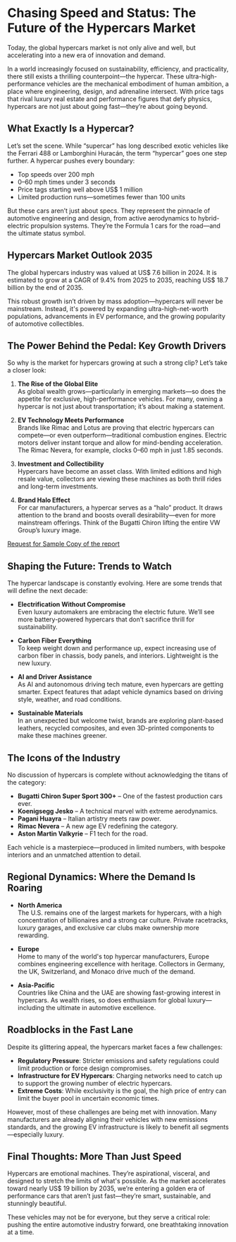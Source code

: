 
# Chasing Speed and Status: The Future of the Hypercars Market

Today, the global hypercars market is not only alive and well, but accelerating into a new era of innovation and demand.

In a world increasingly focused on sustainability, efficiency, and practicality, there still exists a thrilling counterpoint—the hypercar. These ultra-high-performance vehicles are the mechanical embodiment of human ambition, a place where engineering, design, and adrenaline intersect. With price tags that rival luxury real estate and performance figures that defy physics, hypercars are not just about going fast—they’re about going beyond.

## What Exactly Is a Hypercar?

Let’s set the scene. While “supercar” has long described exotic vehicles like the Ferrari 488 or Lamborghini Huracán, the term “hypercar” goes one step further. A hypercar pushes every boundary:

- Top speeds over 200 mph
- 0–60 mph times under 3 seconds
- Price tags starting well above US$ 1 million
- Limited production runs—sometimes fewer than 100 units

But these cars aren’t just about specs. They represent the pinnacle of automotive engineering and design, from active aerodynamics to hybrid-electric propulsion systems. They’re the Formula 1 cars for the road—and the ultimate status symbol.

## Hypercars Market Outlook 2035

The global hypercars industry was valued at US$ 7.6 billion in 2024. It is estimated to grow at a CAGR of 9.4% from 2025 to 2035, reaching US$ 18.7 billion by the end of 2035.

This robust growth isn’t driven by mass adoption—hypercars will never be mainstream. Instead, it's powered by expanding ultra-high-net-worth populations, advancements in EV performance, and the growing popularity of automotive collectibles.

## The Power Behind the Pedal: Key Growth Drivers

So why is the market for hypercars growing at such a strong clip? Let’s take a closer look:

1. **The Rise of the Global Elite**  
   As global wealth grows—particularly in emerging markets—so does the appetite for exclusive, high-performance vehicles. For many, owning a hypercar is not just about transportation; it’s about making a statement.

2. **EV Technology Meets Performance**  
   Brands like Rimac and Lotus are proving that electric hypercars can compete—or even outperform—traditional combustion engines. Electric motors deliver instant torque and allow for mind-bending acceleration. The Rimac Nevera, for example, clocks 0–60 mph in just 1.85 seconds.

3. **Investment and Collectibility**  
   Hypercars have become an asset class. With limited editions and high resale value, collectors are viewing these machines as both thrill rides and long-term investments.

4. **Brand Halo Effect**  
   For car manufacturers, a hypercar serves as a “halo” product. It draws attention to the brand and boosts overall desirability—even for more mainstream offerings. Think of the Bugatti Chiron lifting the entire VW Group’s luxury image.

[Request for Sample Copy of the report](https://www.transparencymarketresearch.com/sample/sample.php?flag=S&rep_id=34724)

## Shaping the Future: Trends to Watch

The hypercar landscape is constantly evolving. Here are some trends that will define the next decade:

- **Electrification Without Compromise**  
  Even luxury automakers are embracing the electric future. We’ll see more battery-powered hypercars that don’t sacrifice thrill for sustainability.

- **Carbon Fiber Everything**  
  To keep weight down and performance up, expect increasing use of carbon fiber in chassis, body panels, and interiors. Lightweight is the new luxury.

- **AI and Driver Assistance**  
  As AI and autonomous driving tech mature, even hypercars are getting smarter. Expect features that adapt vehicle dynamics based on driving style, weather, and road conditions.

- **Sustainable Materials**  
  In an unexpected but welcome twist, brands are exploring plant-based leathers, recycled composites, and even 3D-printed components to make these machines greener.

## The Icons of the Industry

No discussion of hypercars is complete without acknowledging the titans of the category:

- **Bugatti Chiron Super Sport 300+** – One of the fastest production cars ever.
- **Koenigsegg Jesko** – A technical marvel with extreme aerodynamics.
- **Pagani Huayra** – Italian artistry meets raw power.
- **Rimac Nevera** – A new age EV redefining the category.
- **Aston Martin Valkyrie** – F1 tech for the road.

Each vehicle is a masterpiece—produced in limited numbers, with bespoke interiors and an unmatched attention to detail.

## Regional Dynamics: Where the Demand Is Roaring

- **North America**  
  The U.S. remains one of the largest markets for hypercars, with a high concentration of billionaires and a strong car culture. Private racetracks, luxury garages, and exclusive car clubs make ownership more rewarding.

- **Europe**  
  Home to many of the world's top hypercar manufacturers, Europe combines engineering excellence with heritage. Collectors in Germany, the UK, Switzerland, and Monaco drive much of the demand.

- **Asia-Pacific**  
  Countries like China and the UAE are showing fast-growing interest in hypercars. As wealth rises, so does enthusiasm for global luxury—including the ultimate in automotive excellence.

## Roadblocks in the Fast Lane

Despite its glittering appeal, the hypercars market faces a few challenges:

- **Regulatory Pressure**: Stricter emissions and safety regulations could limit production or force design compromises.
- **Infrastructure for EV Hypercars**: Charging networks need to catch up to support the growing number of electric hypercars.
- **Extreme Costs**: While exclusivity is the goal, the high price of entry can limit the buyer pool in uncertain economic times.

However, most of these challenges are being met with innovation. Many manufacturers are already aligning their vehicles with new emissions standards, and the growing EV infrastructure is likely to benefit all segments—especially luxury.

## Final Thoughts: More Than Just Speed

Hypercars are emotional machines. They’re aspirational, visceral, and designed to stretch the limits of what's possible. As the market accelerates toward nearly US$ 19 billion by 2035, we’re entering a golden era of performance cars that aren’t just fast—they’re smart, sustainable, and stunningly beautiful.

These vehicles may not be for everyone, but they serve a critical role: pushing the entire automotive industry forward, one breathtaking innovation at a time.
